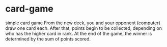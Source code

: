 # card-game
simple card game
From the new deck, you and your opponent (computer) draw one card each. After that, points begin to be collected, depending on who has the higher card in rank. At the end of the game, the winner is determined by the sum of points scored.
